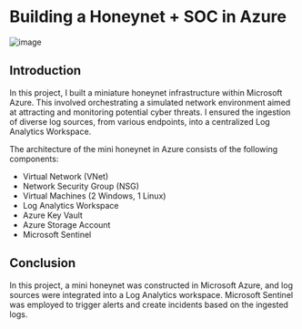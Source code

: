 # Building a Honeynet + SOC in Azure 
![image](https://github.com/jacar0812/Cloud-Honeynet/assets/129025552/34353cc1-dd3d-4725-bb53-45095447dfda)


## Introduction

In this project, I built a miniature honeynet infrastructure within Microsoft Azure. This involved orchestrating a simulated network environment aimed at attracting and monitoring potential cyber threats. I ensured the ingestion of diverse log sources, from various endpoints, into a centralized Log Analytics Workspace. 

The architecture of the mini honeynet in Azure consists of the following components:

- Virtual Network (VNet)
- Network Security Group (NSG)
- Virtual Machines (2 Windows, 1 Linux)
- Log Analytics Workspace
- Azure Key Vault
- Azure Storage Account
- Microsoft Sentinel



## Conclusion

In this project, a mini honeynet was constructed in Microsoft Azure, and log sources were integrated into a Log Analytics workspace. Microsoft Sentinel was employed to trigger alerts and create incidents based on the ingested logs. 
